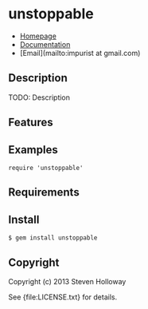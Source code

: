 # unstoppable

* [Homepage](https://rubygems.org/gems/unstoppable)
* [Documentation](http://rubydoc.info/gems/unstoppable/frames)
* [Email](mailto:impurist at gmail.com)

## Description

TODO: Description

## Features

## Examples

    require 'unstoppable'

## Requirements

## Install

    $ gem install unstoppable

## Copyright

Copyright (c) 2013 Steven Holloway

See {file:LICENSE.txt} for details.
